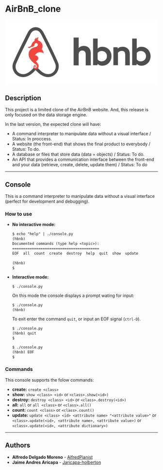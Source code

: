 # AirBnB_clone
![Foo](https://raw.githubusercontent.com/AlfredPianist/AirBnB_clone/master/img/65f4a1dd9c51265f49d0.png)
## Description

This project is a limited clone of the AirBnB website. And, this release
is only focused on the data storage engine.

In the last version, the expected clone will have:

* A command interpreter to manipulate data without a visual interface / Status: In proccess.
* A website (the front-end) that shows the final product to everybody / Status: To do.
* A database or files that store data (data = objects) / Status: To do.
* An API that provides a communication interface between the front-end and your data (retrieve, create, delete, update them) / Status: To do

---

## Console
This is a command interpreter to manipulate data without
a visual interface (perfect for development and debugging).

### How to use

- **No interactive mode:**

    ```
    $ echo "help" | ./console.py
    (hbnb) 
    Documented commands (type help <topic>):
    ========================================
    EOF  all  count  create  destroy  help  quit  show  update

    (hbnb) 
    $
    ```

- **Interactive mode:**

    ```
    $ ./console.py
    ```

    On this mode the console displays a prompt wating for input:

    ```
    $ ./console.py
    (hbnb) 
    ```

    To exit enter the command `quit`, or input an EOF signal 
    (`ctrl-D`).

    ```
    $ ./console.py
    (hbnb) quit
    $
    ```

    ```
    $ ./console.py
    (hbnb) EOF
    $
    ```

### Commands

This console supports the folow commands:

- **create:** `create <class>`
- **show:** `show <class> <id>` or `<class>.show(<id>)`
- **destroy:** `destroy <class> <id>` or `<class>.destroy(<id>)`
- **all:** `all` or `all <class>` or `<class>.all()`
- **count:** `count <class>` or `<class>.count()`
- **update:** `update <class> <id> <attribute name> "<attribute value>"` or
`<class>.update(<id>, <attribute name>, <attribute value>)` or `<class>.update(<id>, <attribute dictionary>)`

---

## Authors

* **Alfredo Delgado Moreno** - [AlfredPianist](https://github.com/AlfredPianist)
* **Jaime Andres Aricapa** - [Jaricapa-holberton](https://github.com/Jaricapa-holberton)